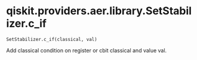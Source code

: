 # qiskit.providers.aer.library.SetStabilizer.c\_if

`SetStabilizer.c_if(classical, val)`

Add classical condition on register or cbit classical and value val.
